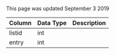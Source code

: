 This page was updated September 3 2019

| Column | Data Type | Description |
| ------ | --------- | ----------- |
| listid | int       |             |
| entry  | int       |             |